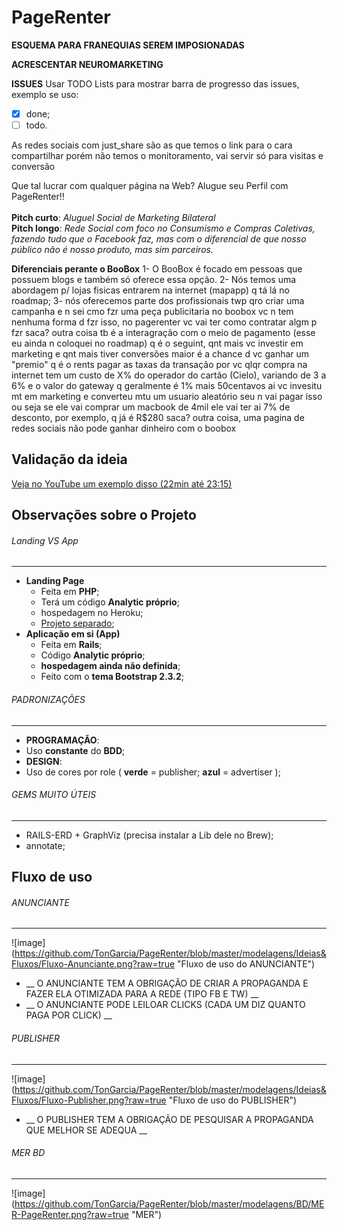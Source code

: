 PageRenter
==========

__ESQUEMA PARA FRANEQUIAS SEREM IMPOSIONADAS__

__ACRESCENTAR NEUROMARKETING__

__ISSUES__
Usar TODO Lists para mostrar barra de progresso das issues, exemplo se uso:
- [x] done;
- [ ] todo.

As redes sociais com just_share são as que temos o link para o cara compartilhar porém não temos o monitoramento, vai servir só para visitas e conversão

Que tal lucrar com qualquer página na Web? Alugue seu Perfil com PageRenter!!
<br><br>
__Pitch curto__: _Aluguel Social de Marketing Bilateral_ 
<br>
__Pitch longo__: _Rede Social com foco no Consumismo e Compras Coletivas, fazendo tudo que o Facebook faz, mas com o diferencial de que nosso público não é nosso produto, mas sim parceiros._

__Diferenciais perante o BooBox__
1- O BooBox é focado em pessoas que possuem blogs e também só oferece essa opção.
2- Nós temos uma abordagem p/ lojas fisicas entrarem na internet (mapapp) q tá lá no roadmap;
3- nós oferecemos parte dos profissionais
twp qro criar uma campanha e n sei cmo fzr uma peça publicitaria
no boobox vc n tem nenhuma forma d fzr isso, no pagerenter vc vai ter como contratar algm p fzr
saca?
outra coisa tb é a interagração com o meio de pagamento (esse eu ainda n coloquei no roadmap)
q é o seguint, qnt mais vc investir em marketing e qnt mais tiver conversões maior é a chance d vc ganhar um "premio" q é o rents pagar as taxas da transação por vc
qlqr compra na internet tem um custo de X% do operador do cartão (Cielo), variando de 3 a 6%
e o valor do gateway q geralmente é 1% mais 50centavos
ai vc invesitu mt em marketing e converteu mtu
um usuario aleatório seu n vai pagar isso
ou seja se ele vai comprar um macbook de 4mil
ele vai ter ai 7% de desconto, por exemplo, q já é R$280
saca?
outra coisa, uma pagina de redes sociais não pode ganhar dinheiro com o boobox

## Validação da ideia

[Veja no YouTube um exemplo disso (22min até 23:15)](https://www.youtube.com/watch?v=GDm9xL7Q_k8&t=21m40s)

## Observações sobre o Projeto

###### Landing VS App
---------------

* __Landing Page__
  * Feita em __PHP__;
  * Terá um código __Analytic próprio__;
  * hospedagem no Heroku;
  * [Projeto separado](https://github.com/TonGarcia/LandPageRenter);
* __Aplicação em si (App)__
  * Feita em __Rails__;
  * Código __Analytic próprio__;
  * __hospedagem ainda não definida__;
  * Feito com o __tema Bootstrap 2.3.2__;

###### PADRONIZAÇÕES
---------------

* __PROGRAMAÇÃO__:
 * Uso __constante__ do __BDD__;
* __DESIGN__:
 * Uso de cores por role ( __verde__ = publisher; __azul__ = advertiser );


###### GEMS MUITO ÚTEIS
---------------
* RAILS-ERD + GraphViz (precisa instalar a Lib dele no Brew);
* annotate;

## Fluxo de uso

###### ANUNCIANTE
---------------
![image] (https://github.com/TonGarcia/PageRenter/blob/master/modelagens/Ideias&Fluxos/Fluxo-Anunciante.png?raw=true "Fluxo de uso do ANUNCIANTE")

* __ O ANUNCIANTE TEM A OBRIGAÇÃO DE CRIAR A PROPAGANDA E FAZER ELA OTIMIZADA PARA A REDE (TIPO FB E TW) __
* __ O ANUNCIANTE PODE LEILOAR CLICKS (CADA UM DIZ QUANTO PAGA POR CLICK) __

###### PUBLISHER
---------------
![image] (https://github.com/TonGarcia/PageRenter/blob/master/modelagens/Ideias&Fluxos/Fluxo-Publisher.png?raw=true "Fluxo de uso do PUBLISHER")

* __ O PUBLISHER TEM A OBRIGAÇÃO DE PESQUISAR A PROPAGANDA QUE MELHOR SE ADEQUA __

###### MER BD
---------------
![image] (https://github.com/TonGarcia/PageRenter/blob/master/modelagens/BD/MER-PageRenter.png?raw=true "MER")
